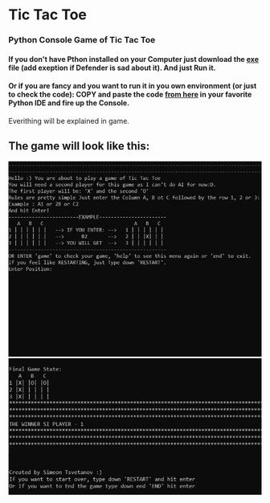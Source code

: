 # Tic Tac Toe 

### Python Console Game of Tic Tac Toe 

#### If you don't have Pthon installed on your Computer just download the [exe](https://github.com/SimeonTsvetanov/Mini-Projects-Learning-Python/blob/master/Tic%20Tac%20Toe/tic_tac_toe_v1.exe) file (add exeption if Defender is sad about it). And just Run it.

#### Or if you are fancy and you want to run it in you own environment (or just to check the code): COPY and paste the code [from here](https://github.com/SimeonTsvetanov/Mini-Projects-Learning-Python/blob/master/Tic%20Tac%20Toe/tic_tac_toe_v1.py) in your favorite Python IDE and fire up the Console. 

Everithing will be explained in game.

## The game will look like this:
![image1](https://github.com/SimeonTsvetanov/Mini-Projects-Learning-Python/blob/master/Tic%20Tac%20Toe/images/scr_shoot1.jpg)
![image2](https://github.com/SimeonTsvetanov/Mini-Projects-Learning-Python/blob/master/Tic%20Tac%20Toe/images/scr_shoot2.jpg)

